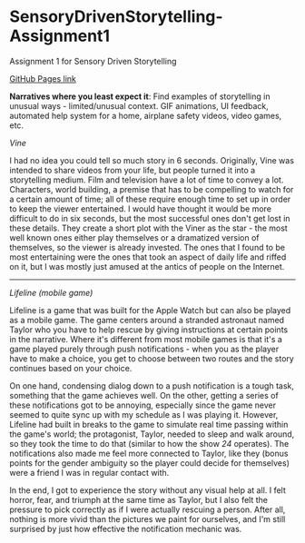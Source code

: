 # SensoryDrivenStorytelling-Assignment1
Assignment 1 for Sensory Driven Storytelling

<a href="teletechnophiliac.github.io/ITPyear2/SensoryDrivenStorytelling-Assignment1/index.html">GitHub Pages link</a>

<b>Narratives where you least expect it</b>: Find examples of storytelling in unusual ways - limited/unusual context. GIF animations, UI feedback, automated help system for a home, airplane safety videos, video games, etc.

<i>Vine</i>

I had no idea you could tell so much story in 6 seconds. Originally, Vine was intended to share videos from your life, but people turned it into a storytelling medium. Film and television have a lot of time to convey a lot. Characters, world building, a premise that has to be compelling to watch for a certain amount of time; all of these require enough time to set up in order to keep the viewer entertained. I would have thought it would be more difficult to do in six seconds, but the most successful ones don't get lost in these details. They create a short plot with the Viner as the star - the most well known ones either play themselves or a dramatized version of themselves, so the viewer is already invested. The ones that I found to be most entertaining were the ones that took an aspect of daily life and riffed on it, but I was mostly just amused at the antics of people on the Internet.

---

<i>Lifeline (mobile game)</i>

Lifeline is a game that was built for the Apple Watch but can also be played as a mobile game. The game centers around a stranded astronaut named Taylor who you have to help rescue by giving instructions at certain points in the narrative. Where it's different from most mobile games is that it's a game played purely through push notifications - when you as the player have to make a choice, you get to choose between two routes and the story continues based on your choice.

On one hand, condensing dialog down to a push notification is a tough task, something that the game achieves well. On the other, getting a series of these notifications got to be annoying, especially since the game never seemed to quite sync up with my schedule as I was playing it. However, Lifeline had built in breaks to the game to simulate real time passing within the game's world; the protagonist, Taylor, needed to sleep and walk around, so they took the time to do that (similar to how the show <i>24</i> operates). The notifications also made me feel more connected to Taylor, like they (bonus points for the gender ambiguity so the player could decide for themselves) were a friend I was in regular contact with.

In the end, I got to experience the story without any visual help at all. I felt horror, fear, and triumph at the same time as Taylor, but I also felt the pressure to pick correctly as if I were actually rescuing a person. After all, nothing is more vivid than the pictures we paint for ourselves, and I'm still surprised by just how effective the notification mechanic was.

